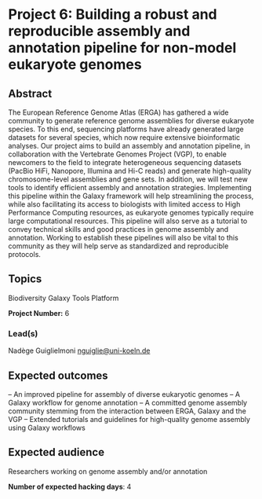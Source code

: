 # Project 6: Building a robust and reproducible assembly and annotation pipeline for non-model eukaryote genomes

## Abstract

The European Reference Genome Atlas (ERGA) has gathered a wide community to generate reference genome assemblies for diverse eukaryote species. To this end, sequencing platforms have already generated large datasets for several species, which now require extensive bioinformatic analyses. Our project aims to build an assembly and annotation pipeline, in collaboration with the Vertebrate Genomes Project (VGP), to enable newcomers to the field to integrate heterogeneous sequencing datasets (PacBio HiFi, Nanopore, Illumina and Hi-C reads) and generate high-quality chromosome-level assemblies and gene sets. In addition, we will test new tools to identify efficient assembly and annotation strategies. Implementing this pipeline within the Galaxy framework will help streamlining the process, while also facilitating its access to biologists with limited access to High Performance Computing resources, as eukaryote genomes typically require large computational resources. This pipeline will also serve as a tutorial to convey technical skills and good practices in genome assembly and annotation. Working to establish these pipelines will also be vital to this community as they will help serve as standardized and reproducible protocols.

## Topics

Biodiversity
Galaxy
Tools Platform

**Project Number:** 6

### Lead(s)

Nadège Guiglielmoni nguiglie@uni-koeln.de

## Expected outcomes

– An improved pipeline for assembly of diverse eukaryotic genomes
– A Galaxy workflow for genome annotation
– A committed genome assembly community stemming from the interaction between ERGA, Galaxy and the VGP
– Extended tutorials and guidelines for high-quality genome assembly using Galaxy workflows

## Expected audience

Researchers working on genome assembly and/or annotation

**Number of expected hacking days**: 4

